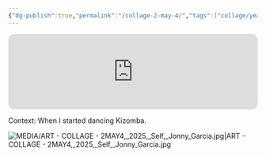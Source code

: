 ```yaml
---
{"dg-publish":true,"permalink":"/collage-2-may-4/","tags":["collage/year-2025","collage/series/self","c/woman","c/N/jonny","c/hand","c/gear","c/abstract","c/cloud","c/colour-red","c/colour-blue","c/colour-purple","c/colour-yellow","c/hat","c/faceless"],"created":"2025-09-17T13:06:21.673-04:00","updated":"2025-09-17T13:14:11.929-04:00"}
---
```



<iframe data-testid="embed-iframe" style="border-radius:12px" src="https://open.spotify.com/embed/track/5Pc9CVeMRCFJIvFrE4jlEd?utm_source=generator&theme=0" width="100%" height="152" frameBorder="0" allowfullscreen="" allow="autoplay; clipboard-write; encrypted-media; fullscreen; picture-in-picture" loading="lazy"></iframe>

Context: When I started dancing Kizomba.

![MEDIA/ART - COLLAGE - 2MAY4,_2025,_Self,_Jonny_Garcia.jpg|ART - COLLAGE - 2MAY4,_2025,_Self,_Jonny_Garcia.jpg](/img/user/MEDIA/ART%20-%20COLLAGE%20-%202MAY4,_2025,_Self,_Jonny_Garcia.jpg)
